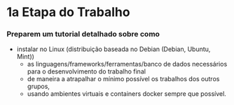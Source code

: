 # 1a Etapa do Trabalho

### Preparem um tutorial detalhado sobre como 
- instalar no Linux (distribuição baseada no Debian (Debian, Ubuntu, Mint))
  - as linguagens/frameworks/ferramentas/banco de dados necessários para o desenvolvimento do trabalho final
  - de maneira a atrapalhar o mínimo possível os trabalhos dos outros grupos,
  - usando ambientes virtuais e containers docker sempre que possível.
	
